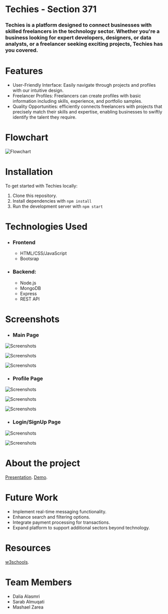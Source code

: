 # Techies - Section 371
### Techies is a platform designed to connect businesses with skilled freelancers in the technology sector. Whether you're a business looking for expert developers, designers, or data analysts, or a freelancer seeking exciting projects, Techies has you covered.

 


# Features
- User-Friendly Interface: Easily navigate through projects and profiles with our intuitive design.
- Freelancer Profiles: Freelancers can create profiles with basic information including skills, experience, and portfolio samples.
- Quality Opportunities: efficiently connects freelancers with projects that precisely match their skills and expertise, enabling businesses to swiftly identify the talent they require.

# Flowchart
![Flowchart](public/img/Flowchart.png)



# Installation
To get started with Techies locally:

1. Clone this repository.
2. Install dependencies with `npm install`
3. Run the development server with `npm start`


# Technologies Used
- ### Frontend
  - HTML/CSS/JavaScript
  - Bootsrap
- ### Backend:
  - Node.js
  - MongoDB
  - Express 
  - REST API


# Screenshots
- ### Main Page
![Screenshots](public/img/1.png)




![Screenshots](public/img/2.png)




![Screenshots](public/img/3.png)

- ### Profile Page
![Screenshots](public/img/4.png)




![Screenshots](public/img/5.png)




![Screenshots](public/img/6.png)

- ### Login/SignUp Page
![Screenshots](public/img/7.png)




![Screenshots](public/img/8.png)


# About the project
[Presentation](https://www.canva.com/design/DAGF4VAx4_I/R7hSxElIQQgEhWOqjQnG2Q/view?utm_content=DAGF4VAx4_I&utm_campaign=designshare&utm_medium=link&utm_source=editor).
[Demo](https://drive.google.com/file/d/1gB7Fpi66JrQNOyTgo0uJZKjw4-ctJeYc/view?usp=sharing).


# Future Work
- Implement real-time messaging functionality.
- Enhance search and filtering options.
- Integrate payment processing for transactions.
- Expand platform to support additional sectors beyond technology.


# Resources
[w3schools](https://www.w3schools.com/).



# Team Members
- Dalia Alasmri
- Sarab Almuqati
- Mashael Zarea
